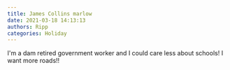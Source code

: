 ```yaml
---
title: James Collins marlow
date: 2021-03-18 14:13:13
authors: Ripp
categories: Holiday
---
```


 I'm a dam retired government worker and I could care less about schools! I want more roads!!